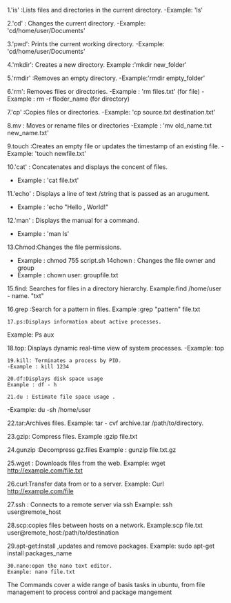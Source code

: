 1.'is' :Lists files and directories in the current directory.
  -Example: 'ls'
  
2.'cd' : Changes the current directory.
  -Example: 'cd/home/user/Documents'
  
3.'pwd': Prints the current working directory.
   -Example: 'cd/home/user/Documents'
   
4.'mkdir': Creates a new directory.
  Example :'mkdir new_folder'
  
5.'rmdir' :Removes an empty directory.
  -Example:'rmdir empty_folder'

6.'rm': Removes files or directories.
  -Example : 'rm files.txt' (for file)
  -Example : rm -r floder_name (for directory)
  
7.'cp' :Copies files or directories.
  -Example: 'cp source.txt destination.txt'
  
8.mv : Moves or rename files or directories
 -Example : 'mv old_name.txt new_name.txt'
 
 9.touch :Creates an empty file or updates the timestamp of an existing file.
   -Example: 'touch newfile.txt'
   
 10.'cat' : Concatenates and displays the concent of files.
  -	Example : 'cat file.txt'
  
 11.'echo' : Displays a	line of text /string that is passed as an arugument.
   - Example : 'echo "Hello , World!"
   
 12.'man' : Displays the manual for a command.
  - Example : 'man ls'
 
 13.Chmod:Changes the file permissions.
   - Example : chmod 755 script.sh
 14chown : Changes the file owner and group
   - Example : chown user:	groupfile.txt
   
 15.find: Searches for files in a directory hierarchy.
   Example:find /home/user - name. "txt"
   
  16.grep :Search for a pattern in files.
  Example :grep "pattern" file.txt
  
	17.ps:Displays information about active processes.
   Example: Ps aux
   
   18.top: Displays dynamic real-time view of system processes.
    -Example: top
	
	19.kill: Terminates a process by PID.
	-Example : kill 1234
	
	20.df:Displays disk space usage 
	Example : df - h

	21.du : Estimate file space usage .
   -Example: du -sh /home/user
   
   22.tar:Archives files.
   Example: tar - cvf archive.tar /path/to/directory.
   
   23.gzip: Compress files.
  Example :gzip file.txt
  
  24.gunzip :Decompress gz.files
  Example : gunzip file.txt.gz
  
  25.wget : Downloads files from the web.
  Example: wget http://example.com/file.txt
  
  26.curl:Transfer data from or to a server.
  Example: Curl http://example.com/file
  
  27.ssh : Connects to a remote server via ssh
    Example: ssh user@remote_host
	
  28.scp:copies files between hosts on a network.
    Example:scp file.txt user@remote_host:/path/to/destination
	
  29.apt-get:Install ,updates and remove packages.
    Example: sudo apt-get install packages_name
	
	30.nano:open the nano text editor.
	Example: nano file.txt
	
 The Commands cover a wide range of basis tasks in ubuntu,
 from file management to process control and package mangement
	
